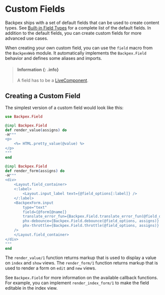 # Custom Fields

Backpex ships with a set of default fields that can be used to create content types. See [Built-in Field Types](what-is-a-field.md#built-in-field-types) for a complete list of the default fields. In addition to the default fields, you can create custom fields for more advanced use cases.

When creating your own custom field, you can use the `field` macro from the `BackpexWeb` module. It automatically implements the `Backpex.Field` behavior and defines some aliases and imports.

> #### Information {: .info}
>
> A field has to be a [LiveComponent](https://hexdocs.pm/phoenix_live_view/Phoenix.LiveComponent.html).

## Creating a Custom Field

The simplest version of a custom field would look like this:

```elixir
use Backpex.Field

@impl Backpex.Field
def render_value(assigns) do
~H"""
<p>
    <%= HTML.pretty_value(@value) %>
</p>
"""
end

@impl Backpex.Field
def render_form(assigns) do
~H"""
<div>
    <Layout.field_container>
    <:label>
        <Layout.input_label text={@field_options[:label]} />
    </:label>
    <BackpexForm.input
        type="text"
        field={@form[@name]}
        translate_error_fun={Backpex.Field.translate_error_fun(@field_options, assigns)}
        phx-debounce={Backpex.Field.debounce(@field_options, assigns)}
        phx-throttle={Backpex.Field.throttle(@field_options, assigns)}
    />
    </Layout.field_container>
</div>
"""
end
```

The `render_value/1` function returns markup that is used to display a value on `index` and `show` views.
The `render_form/1` function returns markup that is used to render a form on `edit` and `new` views.

See `Backpex.Field` for more information on the available callback functions. For example, you can implement `render_index_form/1` to make the field editable in the index view.
